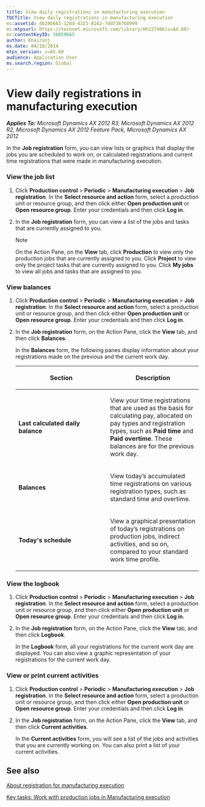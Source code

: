 ```yaml
---
title: View daily registrations in manufacturing execution
TOCTitle: View daily registrations in manufacturing execution
ms:assetid: db20b683-12bd-4321-8162-7ddf38768999
ms:mtpsurl: https://technet.microsoft.com/library/Hh227406(v=AX.60)
ms:contentKeyID: 36059665
author: Khairunj
ms.date: 04/18/2014
mtps_version: v=AX.60
audience: Application User
ms.search.region: Global
---
```


# View daily registrations in manufacturing execution 


_**Applies To:** Microsoft Dynamics AX 2012 R3, Microsoft Dynamics AX 2012 R2, Microsoft Dynamics AX 2012 Feature Pack, Microsoft Dynamics AX 2012_

In the **Job registration** form, you can view lists or graphics that display the jobs you are scheduled to work on, or calculated registrations and current time registrations that were made in manufacturing execution.

### View the job list

1.  Click **Production control** \> **Periodic** \> **Manufacturing execution** \> **Job registration**. In the **Select resource and action** form, select a production unit or resource group, and then click either **Open production unit** or **Open resource group**. Enter your credentials and then click **Log in**.

2.  In the **Job registration** form, you can view a list of the jobs and tasks that are currently assigned to you.
    

    > [!NOTE]
    > <P>On the Action Pane, on the <STRONG>View</STRONG> tab, click <STRONG>Production</STRONG> to view only the production jobs that are currently assigned to you. Click <STRONG>Project</STRONG> to view only the project tasks that are currently assigned to you. Click <STRONG>My jobs</STRONG> to view all jobs and tasks that are assigned to you.</P>



### View balances

1.  Click **Production control** \> **Periodic** \> **Manufacturing execution** \> **Job registration**. In the **Select resource and action** form, select a production unit or resource group, and then click either **Open production unit** or **Open resource group**. Enter your credentials and then click **Log in**.

2.  In the **Job registration** form, on the Action Pane, click the **View** tab, and then click **Balances**.
    
    In the **Balances** form, the following panes display information about your registrations made on the previous and the current work day.
    
    <table>
    <colgroup>
    <col style="width: 50%" />
    <col style="width: 50%" />
    </colgroup>
    <thead>
    <tr class="header">
    <th><p>Section</p></th>
    <th><p>Description</p></th>
    </tr>
    </thead>
    <tbody>
    <tr class="odd">
    <td><p><strong>Last calculated daily balance</strong></p></td>
    <td><p>View your time registrations that are used as the basis for calculating pay, allocated on pay types and registration types, such as <strong>Paid time</strong> and <strong>Paid overtime</strong>. These balances are for the previous work day.</p></td>
    </tr>
    <tr class="even">
    <td><p><strong>Balances</strong></p></td>
    <td><p>View today’s accumulated time registrations on various registration types, such as standard time and overtime.</p></td>
    </tr>
    <tr class="odd">
    <td><p><strong>Today's schedule</strong></p></td>
    <td><p>View a graphical presentation of today’s registrations on production jobs, indirect activities, and so on, compared to your standard work time profile.</p></td>
    </tr>
    </tbody>
    </table>


### View the logbook

1.  Click **Production control** \> **Periodic** \> **Manufacturing execution** \> **Job registration**. In the **Select resource and action** form, select a production unit or resource group, and then click either **Open production unit** or **Open resource group**. Enter your credentials and then click **Log in**.

2.  In the **Job registration** form, on the Action Pane, click the **View** tab, and then click **Logbook**.
    
    In the **Logbook** form, all your registrations for the current work day are displayed. You can also view a graphic representation of your registrations for the current work day.

### View or print current activities

1.  Click **Production control** \> **Periodic** \> **Manufacturing execution** \> **Job registration**. In the **Select resource and action** form, select a production unit or resource group, and then click either **Open production unit** or **Open resource group**. Enter your credentials and then click **Log in**.

2.  In the **Job registration** form, on the Action Pane, click the **View** tab, and then click **Current activities**.
    
    In the **Current activities** form, you will see a list of the jobs and activities that you are currently working on. You can also print a list of your current activities.

## See also

[About registration for manufacturing execution](about-registration-for-manufacturing-execution.md)

[Key tasks: Work with production jobs in Manufacturing execution](key-tasks-work-with-production-jobs-in-manufacturing-execution.md)

  


